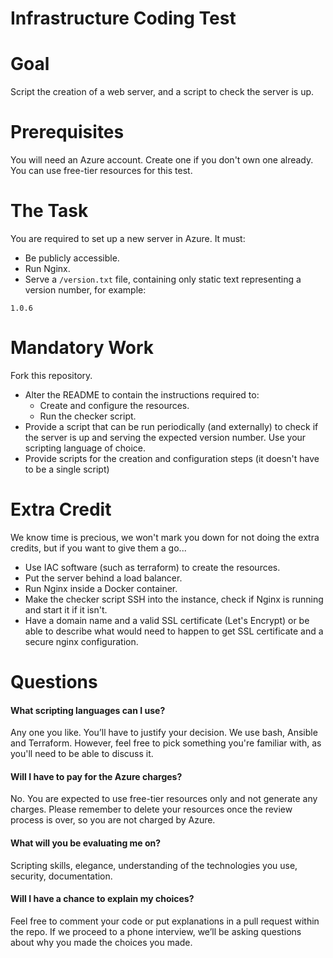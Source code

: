 Infrastructure Coding Test
==========================

# Goal
Script the creation of a web server, and a script to check the server is up.

# Prerequisites
You will need an Azure account. Create one if you don't own one already. You can use free-tier resources for this test.

# The Task
You are required to set up a new server in Azure. It must:

* Be publicly accessible.
* Run Nginx.
* Serve a `/version.txt` file, containing only static text representing a version number, for example:

```
1.0.6
```

# Mandatory Work
Fork this repository.

* Alter the README to contain the instructions required to:
  * Create and configure the resources.
  * Run the checker script.
* Provide a script that can be run periodically (and externally) to check if the server is up and serving the expected version number. Use your scripting language of choice.
* Provide scripts for the creation and configuration steps (it doesn't have to be a single script)



# Extra Credit
We know time is precious, we won't mark you down for not doing the extra credits, but if you want to give them a go...

* Use IAC software (such as terraform) to create the resources.
* Put the server behind a load balancer.
* Run Nginx inside a Docker container.
* Make the checker script SSH into the instance, check if Nginx is running and start it if it isn't.
* Have a domain name and a valid SSL certificate (Let's Encrypt) or be able to describe what would need to happen to get SSL certificate and a secure nginx configuration.

# Questions

#### What scripting languages can I use?
Any one you like. You’ll have to justify your decision. We use bash, Ansible and Terraform. However, feel free to pick something you're familiar with, as you'll need to be able to discuss it.

#### Will I have to pay for the Azure charges?
No. You are expected to use free-tier resources only and not generate any charges. Please remember to delete your resources once the review process is over, so you are not charged by Azure.

#### What will you be evaluating me on?
Scripting skills, elegance, understanding of the technologies you use, security, documentation.

#### Will I have a chance to explain my choices?
Feel free to comment your code or put explanations in a pull request within the repo.
If we proceed to a phone interview, we’ll be asking questions about why you made the choices you made.
